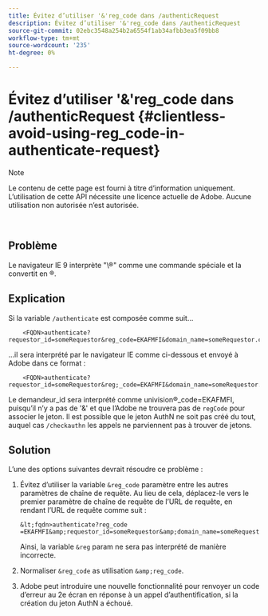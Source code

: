 ```yaml
---
title: Évitez d’utiliser '&'reg_code dans /authenticRequest
description: Évitez d’utiliser '&'reg_code dans /authenticRequest
source-git-commit: 02ebc3548a254b2a6554f1ab34afbb3ea5f09bb8
workflow-type: tm+mt
source-wordcount: '235'
ht-degree: 0%

---
```


# Évitez d’utiliser &#39;&amp;&#39;reg_code dans /authenticRequest {#clientless-avoid-using-reg_code-in-authenticate-request}

>[!NOTE]
>
>Le contenu de cette page est fourni à titre d’information uniquement. L’utilisation de cette API nécessite une licence actuelle de Adobe. Aucune utilisation non autorisée n’est autorisée.

</br>



## Problème

Le navigateur IE 9 interprète &quot;\®&quot; comme une commande spéciale et la convertit en ®.

## Explication

Si la variable `/authenticate` est composée comme suit...


```
    <FQDN>authenticate? requestor_id=someRequestor&reg_code=EKAFMFI&domain_name=someRequestor.com&noflash=true&mso_id=someMvpd&redirect_url=someRequestor.redirect.url.html
```


...il sera interprété par le navigateur IE comme ci-dessous et envoyé à Adobe dans ce format :


```
    <FQDN>authenticate?requestor_id=someRequestor&reg;_code=EKAFMFI&domain_name=someRequestor.com&noflash=true&mso_id=someMvpd&redirect_url=someRequestor.redirect.url.html
```


Le demandeur\_id sera interprété comme univision®\_code=EKAFMFI, puisqu’il n’y a pas de &#39;&amp;&#39; et que l’Adobe ne trouvera pas de `regCode` pour associer le jeton.  Il est possible que le jeton AuthN ne soit pas créé du tout, auquel cas `/checkauthn` les appels ne parviennent pas à trouver de jetons.



## Solution

L’une des options suivantes devrait résoudre ce problème :

1. Évitez d’utiliser la variable `&reg_code` paramètre entre les autres paramètres de chaîne de requête.  Au lieu de cela, déplacez-le vers le premier paramètre de chaîne de requête de l’URL de requête, en rendant l’URL de requête comme suit :


       &lt;fqdn>authenticate?reg_code =EKAFMFI&amp;requestor_id=someRequestor&amp;domain_name=someRequestor.com&amp;noflash=true&amp;mso_id=someMvpd&amp;redirect_url=someRequestor.redirect.url.html
   

   Ainsi, la variable `&reg` param ne sera pas interprété de manière incorrecte.

1. Normaliser `&reg_code` as utilisation `&amp;reg_code`.

1. Adobe peut introduire une nouvelle fonctionnalité pour renvoyer un code d’erreur au 2e écran en réponse à un appel d’authentification, si la création du jeton AuthN a échoué.
